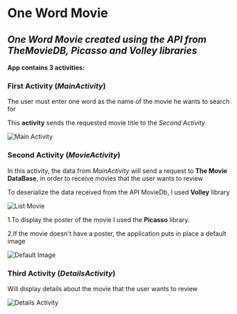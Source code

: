 # **One Word Movie**

## *One Word Movie created using the API from TheMovieDB, Picasso and Volley libraries*

**App contains 3 activities:**

### **First Activity (*MainActivity*)**
The user must enter one word as the name of the movie he wants to search for

This **activity** sends the requested movie title to the *Second Activity*

![**Main Activity**](https://user-images.githubusercontent.com/35422422/66703768-a126ff00-ed1e-11e9-909c-dc36c8145478.png)

### **Second Activity (*MovieActivity*)**
In this activity, the data from *MainActivity* will send a request to **The Movie DataBase**, in order to receive movies that the user wants to review

To deserialize the data received from the API MovieDb, I used **Volley** library

![**List Movie**](https://user-images.githubusercontent.com/35422422/66703814-34603480-ed1f-11e9-8ecd-a2ad5033669a.jpg)

1.To display the poster of the movie I used the **Picasso** library.

2.If the movie doesn't have a poster, the application puts in place a default image

![**Default Image**](https://user-images.githubusercontent.com/35422422/66704431-b30ba080-ed24-11e9-8654-4b556e6f19c0.png)


### **Third Activity (*DetailsActivity*)**

Will display details about the movie that the user wants to review

![**Details Activity**](https://user-images.githubusercontent.com/35422422/66704591-fb778e00-ed25-11e9-8f30-fb9e86b783ff.png)
